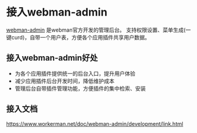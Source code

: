 # 接入webman-admin

[webman-admin](https://www.workerman.net/plugin/82) 是webman官方开发的管理后台。
支持权限设置、菜单生成(一键curd)，自带一个用户表，方便各个应用插件共享用户数据。

## 接入webman-admin好处

* 为各个应用插件提供统一的后台入口，提升用户体验
* 减少应用插件后台开发时间，降低维护成本
* 管理后台自带插件管理功能，方便插件的集中检索、安装

## 接入文档
https://www.workerman.net/doc/webman-admin/development/link.html